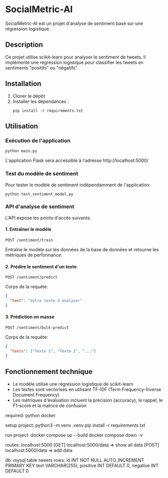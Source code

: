 # SocialMetric-AI

SocialMetric-AI est un projet d'analyse de sentiment basé sur une régression logistique.

## Description

Ce projet utilise scikit-learn pour analyser le sentiment de tweets. Il implémente une régression logistique pour classifier les tweets en sentiments "positifs" ou "négatifs".

## Installation

1. Cloner le dépôt
2. Installer les dépendances :
   ```
   pip install -r requirements.txt
   ```

## Utilisation

### Exécution de l'application

```
python main.py
```

L'application Flask sera accessible à l'adresse http://localhost:5000/

### Test du modèle de sentiment

Pour tester le modèle de sentiment indépendamment de l'application:

```
python test_sentiment_model.py
```

### API d'analyse de sentiment

L'API expose les points d'accès suivants:

#### 1. Entraîner le modèle

```
POST /sentiment/train
```

Entraîne le modèle sur les données de la base de données et retourne les métriques de performance.

#### 2. Prédire le sentiment d'un texte

```
POST /sentiment/predict
```

Corps de la requête:
```json
{
  "text": "Votre texte à analyser"
}
```

#### 3. Prédiction en masse

```
POST /sentiment/bulk-predict
```

Corps de la requête:
```json
{
  "texts": ["Texte 1", "Texte 2", "..."]
}
```

## Fonctionnement technique

- Le modèle utilise une régression logistique de scikit-learn
- Les textes sont vectorisés en utilisant TF-IDF (Term Frequency-Inverse Document Frequency)
- Les métriques d'évaluation incluent la précision (accuracy), le rappel, le F1-score et la matrice de confusion

required: 
python 
docker

setup project: 
python3 -m venv .venv 
pip install -r requirements.txt

run project:
docker compose up --build
docker compose down -v 

routes: 
localhost:5000
[GET] localhost:5000/data => show all data
[POST] localhost:5000/data => add data

db:
mysql 
table tweets 
rows: 
    id INT NOT NULL AUTO_INCREMENT PRIMARY KEY 
    text VARCHAR(255), 
    positive INT DEFAULT 0, 
    negative INT DEFAULT 0
